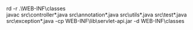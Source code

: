 rd -r .\WEB-INF\classes\
javac src\controller\*.java src\annotation\*.java src\utils\*.java src\test\*.java src\exception\*.java -cp WEB-INF\lib\servlet-api.jar -d WEB-INF\classes